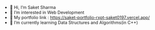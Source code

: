 - 👋 Hi, I’m Saket Sharma
- 👀 I’m interested in Web Development
- 💼 My portfolio link : https://saket-portfolio-rxpt-saket0197.vercel.app/
- 🌱 I’m currently learning Data Structures and Algorithms(in C++)
